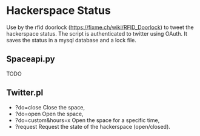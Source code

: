 Hackerspace Status
==================

Use by the rfid doorlock (https://fixme.ch/wiki/RFID_Doorlock) to tweet the hackerspace status.
The script is authenticated to twitter using OAuth. It saves the status in a mysql database and a lock file.

Spaceapi.py
-----------
TODO

Twitter.pl
----------

- ?do=close           Close the space,
- ?do=open            Open the space,
- ?do=custom&hours=x  Open the space for a specific time,
- ?request            Request the state of the hackerspace (open/closed).


